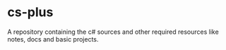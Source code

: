 # cs-plus
A repository containing the c# sources and other required resources like notes, docs and basic projects.
